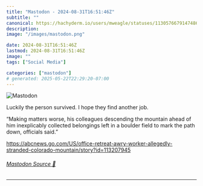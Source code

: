 ```yaml
---
title: "Mastodon - 2024-08-31T16:51:46Z"
subtitle: ""
canonical: https://hachyderm.io/users/mweagle/statuses/113057667914748662
description:
image: "/images/mastodon.png"

date: 2024-08-31T16:51:46Z
lastmod: 2024-08-31T16:51:46Z
image: ""
tags: ["Social Media"]

categories: ["mastodon"]
# generated: 2025-05-22T22:29:20-07:00
---
```

![Mastodon](/images/mastodon.png)

<p>Luckily the person survived. I hope they find another job. </p><p>“Making matters worse, his colleagues descending the mountain ahead of him inexplicably collected belongings left in a boulder field to mark the path down, officials said.”</p><p><a href="https://abcnews.go.com/US/office-retreat-awry-worker-allegedly-stranded-colorado-mountain/story?id=113207945" target="_blank" rel="nofollow noopener noreferrer" translate="no"><span class="invisible">https://</span><span class="ellipsis">abcnews.go.com/US/office-retre</span><span class="invisible">at-awry-worker-allegedly-stranded-colorado-mountain/story?id=113207945</span></a></p>


###### [Mastodon Source 🐘](https://hachyderm.io/@mweagle/113057667914748662)

___
